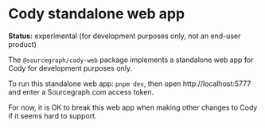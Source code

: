 # Cody standalone web app

**Status:** experimental (for development purposes only, not an end-user product)

The `@sourcegraph/cody-web` package implements a standalone web app for
Cody for development purposes only.

To run this standalone web app: `pnpm dev`, then open http://localhost:5777
and enter a Sourcegraph.com access token.

For now, it is OK to break this web app when making other changes to Cody
if it seems hard to support.
